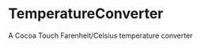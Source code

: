 TemperatureConverter
=================================

A Cocoa Touch Farenheit/Celsius temperature converter
